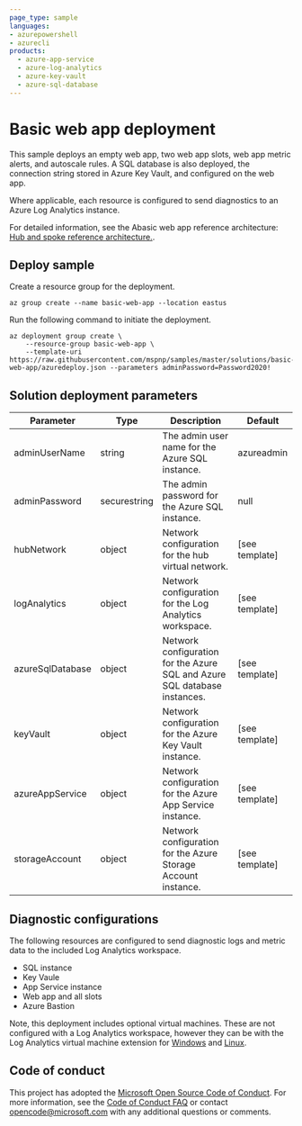 ```yaml
---
page_type: sample
languages:
- azurepowershell
- azurecli
products:
  - azure-app-service
  - azure-log-analytics
  - azure-key-vault
  - azure-sql-database
---
```


# Basic web app deployment

This sample deploys an empty web app, two web app slots, web app metric alerts, and autoscale rules. A SQL database is also deployed, the connection string stored in Azure Key Vault, and configured on the web app.

Where applicable, each resource is configured to send diagnostics to an Azure Log Analytics instance.

For detailed information, see the Abasic web app reference architecture: [Hub and spoke reference architecture.](https://docs.microsoft.com/azure/architecture/reference-architectures/app-service-web-app/basic-web-app).

## Deploy sample

Create a resource group for the deployment.

```azurecli-interactive
az group create --name basic-web-app --location eastus
```

Run the following command to initiate the deployment.

```azurecli-interactive
az deployment group create \
    --resource-group basic-web-app \
    --template-uri https://raw.githubusercontent.com/mspnp/samples/master/solutions/basic-web-app/azuredeploy.json --parameters adminPassword=Password2020!
```

## Solution deployment parameters

| Parameter | Type | Description | Default |
|---|---|---|--|
| adminUserName | string | The admin user name for the Azure SQL instance. | azureadmin |
| adminPassword | securestring | The admin password for the Azure SQL instance. | null |
| hubNetwork | object | Network configuration for the hub virtual network. | [see template] |
| logAnalytics | object | Network configuration for the Log Analytics workspace. | [see template] |
| azureSqlDatabase | object | Network configuration for the Azure SQL and Azure SQL database instances. | [see template] |
| keyVault | object | Network configuration for the Azure Key Vault instance. | [see template] |
| azureAppService | object | Network configuration for the Azure App Service instance. | [see template] |
| storageAccount | object | Network configuration for the Azure Storage Account instance. | [see template] |


## Diagnostic configurations

The following resources are configured to send diagnostic logs and metric data to the included Log Analytics workspace.

- SQL instance
- Key Vaule
- App Service instance
- Web app and all slots
- Azure Bastion

Note, this deployment includes optional virtual machines. These are not configured with a Log Analytics workspace, however they can be with the Log Analytics virtual machine extension for [Windows](https://docs.microsoft.com/azure/virtual-machines/extensions/oms-windows) and [Linux](https://docs.microsoft.com/azure/virtual-machines/extensions/oms-linux).

## Code of conduct

This project has adopted the [Microsoft Open Source Code of Conduct](https://opensource.microsoft.com/codeofconduct/). For more information, see the [Code of Conduct FAQ](https://opensource.microsoft.com/codeofconduct/faq/) or contact [opencode@microsoft.com](mailto:opencode@microsoft.com) with any additional questions or comments.
